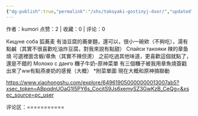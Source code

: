 ```yaml
---
{"dg-publish":true,"permalink":"/xhs/takoyaki-gostinyj-dvor/","updated":"2025-03-17T22:11:55.280+08:00"}
---
```


作者：kumori
点赞：2   |   收藏：0   |   评论：0

Кицуне соба 狐蕎麦 有油豆腐的蕎麥麵，還可以，很小一碗欸（不夠吃），湯有點鹹（其實不很喜歡吃油炸豆腐，對我來說有點甜）
Спайси такояки 辣的章鱼燒 可選裡面含蝦/章魚（其實不辣但燙） 之前吃過其他味道，更喜歡這個就點了，還是不錯的
Молоко с данго 糰子牛奶-原神菜單 有三個糰子被我用章魚燒簽戳出來了ww有點燕麥奶的感覺（大概）
*附菜單圖 現在大概和原神搞聯動

https://www.xiaohongshu.com/explore/649619050000000013007ab5?xsec_token=ABpqdnUOaG1I5PY6s_CocjtS9Js6xemySZ3GwKzB_CeQg=&xsec_source=pc_user

评论区：===========

